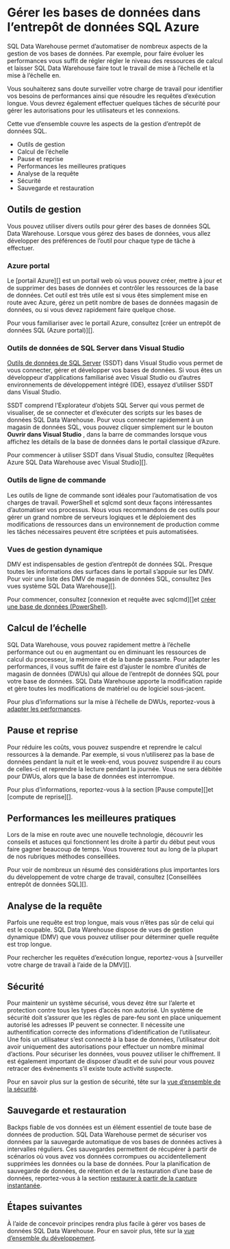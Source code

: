 <properties
   pageTitle="Gérer les bases de données dans l’entrepôt de données SQL Azure | Microsoft Azure"
   description="Vue d’ensemble de la gestion des bases de données SQL Data Warehouse. Inclut des outils de gestion, de DWUs et des performances évolutives, résolution des problèmes de performances des requêtes, établissement de stratégies de sécurité et de la restauration d’une base de données à partir de la corruption des données ou d’une panne régionale."
   services="sql-data-warehouse"
   documentationCenter="NA"
   authors="barbkess"
   manager="barbkess"
   editor=""/>

<tags
   ms.service="sql-data-warehouse"
   ms.devlang="NA"
   ms.topic="article"
   ms.tgt_pltfrm="NA"
   ms.workload="data-services"
   ms.date="08/16/2016"
   ms.author="barbkess;sonyama;"/>

# <a name="manage-databases-in-azure-sql-data-warehouse"></a>Gérer les bases de données dans l’entrepôt de données SQL Azure

SQL Data Warehouse permet d’automatiser de nombreux aspects de la gestion de vos bases de données. Par exemple, pour faire évoluer les performances vous suffit de régler régler le niveau des ressources de calcul et laisser SQL Data Warehouse faire tout le travail de mise à l’échelle et la mise à l’échelle en. 

Vous souhaiterez sans doute surveiller votre charge de travail pour identifier vos besoins de performances ainsi que résoudre les requêtes d’exécution longue. Vous devrez également effectuer quelques tâches de sécurité pour gérer les autorisations pour les utilisateurs et les connexions.

Cette vue d’ensemble couvre les aspects de la gestion d’entrepôt de données SQL.

- Outils de gestion
- Calcul de l’échelle
- Pause et reprise
- Performances les meilleures pratiques
- Analyse de la requête
- Sécurité
- Sauvegarde et restauration

## <a name="management-tools"></a>Outils de gestion

Vous pouvez utiliser divers outils pour gérer des bases de données SQL Data Warehouse. Lorsque vous gérez des bases de données, vous allez développer des préférences de l’outil pour chaque type de tâche à effectuer.

### <a name="azure-portal"></a>Azure portal
Le [portail Azure][] est un portail web où vous pouvez créer, mettre à jour et de supprimer des bases de données et contrôler les ressources de la base de données. Cet outil est très utile est si vous êtes simplement mise en route avec Azure, gérez un petit nombre de bases de données magasin de données, ou si vous devez rapidement faire quelque chose.

Pour vous familiariser avec le portail Azure, consultez [créer un entrepôt de données SQL (Azure portal)][].

### <a name="sql-server-data-tools-in-visual-studio"></a>Outils de données de SQL Server dans Visual Studio
[Outils de données de SQL Server][] (SSDT) dans Visual Studio vous permet de vous connecter, gérer et développer vos bases de données. Si vous êtes un développeur d’applications familiarisé avec Visual Studio ou d’autres environnements de développement intégré (IDE), essayez d’utiliser SSDT dans Visual Studio.

SSDT comprend l’Explorateur d’objets SQL Server qui vous permet de visualiser, de se connecter et d’exécuter des scripts sur les bases de données SQL Data Warehouse. Pour vous connecter rapidement à un magasin de données SQL, vous pouvez cliquer simplement sur le bouton **Ouvrir dans Visual Studio** , dans la barre de commandes lorsque vous affichez les détails de la base de données dans le portail classique d’Azure.  

Pour commencer à utiliser SSDT dans Visual Studio, consultez [Requêtes Azure SQL Data Warehouse avec Visual Studio][].

### <a name="command-line-tools"></a>Outils de ligne de commande
Les outils de ligne de commande sont idéales pour l’automatisation de vos charges de travail.  PowerShell et sqlcmd sont deux façons intéressantes d’automatiser vos processus.  Nous vous recommandons de ces outils pour gérer un grand nombre de serveurs logiques et le déploiement des modifications de ressources dans un environnement de production comme les tâches nécessaires peuvent être scriptées et puis automatisées.

### <a name="dynamic-management-views"></a>Vues de gestion dynamique 

DMV est indispensables de gestion d’entrepôt de données SQL. Presque toutes les informations des surfaces dans le portail s’appuie sur les DMV. Pour voir une liste des DMV de magasin de données SQL, consultez [les vues système SQL Data Warehouse][].

Pour commencer, consultez [connexion et requête avec sqlcmd][]et [créer une base de données (PowerShell)][].

## <a name="scale-compute"></a>Calcul de l’échelle

SQL Data Warehouse, vous pouvez rapidement mettre à l’échelle performance out ou en augmentant ou en diminuant les ressources de calcul du processeur, la mémoire et de la bande passante. Pour adapter les performances, il vous suffit de faire est d’ajuster le nombre d’unités de magasin de données (DWUs) qui alloue de l’entrepôt de données SQL pour votre base de données. SQL Data Warehouse apporte la modification rapide et gère toutes les modifications de matériel ou de logiciel sous-jacent.

Pour plus d’informations sur la mise à l’échelle de DWUs, reportez-vous à [adapter les performances][].

##  <a name="pause-and-resume"></a>Pause et reprise

Pour réduire les coûts, vous pouvez suspendre et reprendre le calcul ressources à la demande. Par exemple, si vous n’utiliserez pas la base de données pendant la nuit et le week-end, vous pouvez suspendre il au cours de celles-ci et reprendre la lecture pendant la journée. Vous ne sera débitée pour DWUs, alors que la base de données est interrompue.

Pour plus d’informations, reportez-vous à la section [Pause compute][]et [compute de reprise][].

## <a name="performance-best-practices"></a>Performances les meilleures pratiques

Lors de la mise en route avec une nouvelle technologie, découvrir les conseils et astuces qui fonctionnent les droite à partir du début peut vous faire gagner beaucoup de temps.  Vous trouverez tout au long de la plupart de nos rubriques méthodes conseillées.

Pour voir de nombreux un résumé des considérations plus importantes lors du développement de votre charge de travail, consultez [Conseillées entrepôt de données SQL][].

## <a name="query-monitoring"></a>Analyse de la requête

Parfois une requête est trop longue, mais vous n’êtes pas sûr de celui qui est le coupable. SQL Data Warehouse dispose de vues de gestion dynamique (DMV) que vous pouvez utiliser pour déterminer quelle requête est trop longue. 

Pour rechercher les requêtes d’exécution longue, reportez-vous à [surveiller votre charge de travail à l’aide de la DMV][].

## <a name="security"></a>Sécurité

Pour maintenir un système sécurisé, vous devez être sur l’alerte et protection contre tous les types d’accès non autorisé. Un système de sécurité doit s’assurer que les règles de pare-feu sont en place uniquement autorisé les adresses IP peuvent se connecter. Il nécessite une authentification correcte des informations d’identification de l’utilisateur. Une fois un utilisateur s’est connecté à la base de données, l’utilisateur doit avoir uniquement des autorisations pour effectuer un nombre minimal d’actions. Pour sécuriser les données, vous pouvez utiliser le chiffrement. Il est également important de disposer d’audit et de suivi pour vous pouvez retracer des événements s’il existe toute activité suspecte.

Pour en savoir plus sur la gestion de sécurité, tête sur la [vue d’ensemble de la sécurité][].

## <a name="backup-and-restore"></a>Sauvegarde et restauration

Backps fiable de vos données est un élément essentiel de toute base de données de production. SQL Data Warehouse permet de sécuriser vos données par la sauvegarde automatique de vos bases de données actives à intervalles réguliers. Ces sauvegardes permettent de récupérer à partir de scénarios où vous avez vos données corrompues ou accidentellement supprimées les données ou la base de données.  Pour la planification de sauvegarde de données, de rétention et de la restauration d’une base de données, reportez-vous à la section [restaurer à partir de la capture instantanée][].

## <a name="next-steps"></a>Étapes suivantes
À l’aide de concevoir principes rendra plus facile à gérer vos bases de données SQL Data Warehouse. Pour en savoir plus, tête sur la [vue d’ensemble du développement][].

<!--Image references-->

<!--Article references-->
[Créez un entrepôt de données SQL (Azure Portal)]: sql-data-warehouse-get-started-provision.md
[Créer une base de données (PowerShell)]: sql-data-warehouse-get-started-provision-powershell
[connection]: sql-data-warehouse-develop-connections.md
[Requête SQL Azure Data Warehouse avec Visual Studio]: sql-data-warehouse-query-visual-studio.md
[Se connecter et d’interroger avec sqlcmd]: sql-data-warehouse-get-started-connect-sqlcmd.md
[Vue d’ensemble du développement]: sql-data-warehouse-overview-develop.md
[Surveillez votre charge de travail à l’aide de la DMV]: sql-data-warehouse-manage-monitor.md
[Calcul de pause]: sql-data-warehouse-manage-compute-overview.md#pause-compute-bk
[Restaurer à partir de la capture instantanée]: sql-data-warehouse-restore-database-overview.md
[Calcul de la reprise]: sql-data-warehouse-manage-compute-overview.md#resume-compute-performance-bk
[Adapter les performances]: sql-data-warehouse-manage-compute-overview.md#scale-performance-bk
[Vue d’ensemble de la sécurité]: sql-data-warehouse-overview-manage-security.md
[Entrepôt de données SQL meilleures pratiques]: sql-data-warehouse-best-practices.md
[Vues système SQL Data Warehouse]: sql-data-warehouse-reference-tsql-system-views.md

<!--MSDN references-->
[Outils de données de SQL Server]: https://msdn.microsoft.com/library/mt204009.aspx

<!--Other web references-->
[Azure portal]: http://portal.azure.com/
